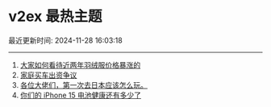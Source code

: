 # v2ex 最热主题

最近更新时间: 2024-11-28 16:03:18

--- 
1. [大家如何看待近两年羽绒服价格暴涨的](https://www.v2ex.com/t/1093261) 
2. [家庭买车出资争议](https://www.v2ex.com/t/1093274) 
3. [各位大佬们，第一次去日本应该怎么玩。](https://www.v2ex.com/t/1093268) 
4. [你们的 iPhone 15 电池健康还有多少了](https://www.v2ex.com/t/1093286) 
